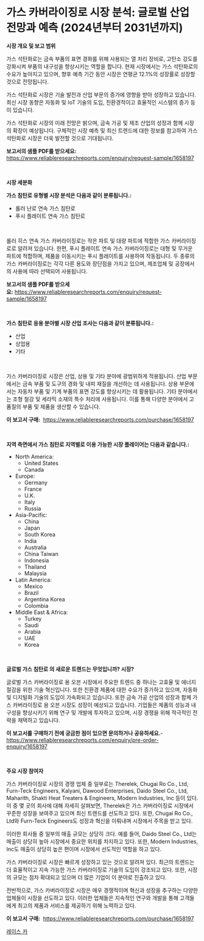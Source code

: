 <p><h1>가스 카버라이징로 시장 분석: 글로벌 산업 전망과 예측 (2024년부터 2031년까지)</h1></p><p><strong>시장 개요 및 보고 범위</strong></p>
<p><p>가스 석탄화로는 금속 부품의 표면 경화를 위해 사용되는 열 처리 장비로, 고탄소 강도를 강화시켜 부품의 내구성을 향상시키는 역할을 합니다. 현재 시장에서는 가스 석탄화로의 수요가 높아지고 있으며, 향후 예측 기간 동안 시장은 연평균 12.1%의 성장률로 성장할 것으로 전망됩니다.</p><p>가스 석탄화로 시장은 기술 발전과 산업 부문의 증가에 영향을 받아 성장하고 있습니다. 최신 시장 동향은 자동화 및 IoT 기술의 도입, 친환경적이고 효율적인 시스템의 증가 등이 있습니다.</p><p>가스 석탄화로 시장의 미래 전망은 밝으며, 금속 가공 및 제조 산업의 성장과 함께 시장의 확장이 예상됩니다. 구체적인 시장 예측 및 최신 트렌드에 대한 정보를 참고하여 가스 석탄화로 시장은 더욱 발전할 것으로 기대됩니다.</p></p>
<p><strong>보고서의 샘플 PDF를 받으세요:</strong> <a href="https://www.reliableresearchreports.com/enquiry/request-sample/1658197">https://www.reliableresearchreports.com/enquiry/request-sample/1658197</a></p>
<p>&nbsp;</p>
<p><strong>시장 세분화</strong></p>
<p><strong>가스 침탄로 유형별 시장 분석은 다음과 같이 분류됩니다.:</strong></p>
<p><ul><li>롤러 난로 연속 가스 침탄로</li><li>푸시 플레이트 연속 가스 침탄로</li></ul></p>
<p>&nbsp;</p>
<p><p>롤러 히스 연속 가스 카버라이징로는 작은 파트 및 대량 파트에 적합한 가스 카버라이징로로 알려져 있습니다. 한편, 푸시 플레이트 연속 가스 카버라이징로는 대형 및 무거운 파트에 적합하며, 제품을 이동시키는 푸시 플레이트를 사용하여 작동됩니다. 두 종류의 가스 카버라이징로는 각각 다른 용도와 장단점을 가지고 있으며, 제조업체 및 공장에서의 사용에 따라 선택되어 사용됩니다.</p></p>
<p><strong>보고서의 샘플 PDF를 받으세요:</strong>&nbsp;<a href="https://www.reliableresearchreports.com/enquiry/request-sample/1658197">https://www.reliableresearchreports.com/enquiry/request-sample/1658197</a></p>
<p>&nbsp;</p>
<p><strong> 가스 침탄로 응용 분야별 시장 산업 조사는 다음과 같이 분류됩니다.:</strong></p>
<p><ul><li>산업</li><li>상업용</li><li>기타</li></ul></p>
<p>&nbsp;</p>
<p><p>가스 카버라이징로 시장은 산업, 상용 및 기타 분야에 광범위하게 적용됩니다. 산업 부문에서는 금속 부품 및 도구의 경화 및 내피 재질을 개선하는 데 사용됩니다. 상용 부문에서는 자동차 부품 및 기계 부품의 표면 강도를 향상시키는 데 활용됩니다. 기타 분야에서는 조형 철강 및 세라믹 소재의 특수 처리에 사용됩니다.  이를 통해 다양한 분야에서 고품질의 부품 및 제품을 생산할 수 있습니다.</p></p>
<p><strong>이 보고서 구매:</strong>&nbsp; <a href="https://www.reliableresearchreports.com/purchase/1658197">https://www.reliableresearchreports.com/purchase/1658197</a></p>
<p>&nbsp;</p>
<p><strong>지역 측면에서 가스 침탄로 지역별로 이용 가능한 시장 플레이어는 다음과 같습니다.:</strong></p>
<p><ul>
    <li>
        North America:
        <ul>
            <li>United States</li>
            <li>Canada</li>
        </ul>
    </li>
    <li>
        Europe:
        <ul>
            <li>Germany</li>
            <li>France</li>
            <li>U.K.</li>
            <li>Italy</li>
            <li>Russia</li>
        </ul>
    </li>
    <li>
        Asia-Pacific:
        <ul>
            <li>China</li>
            <li>Japan</li>
            <li>South Korea</li>
            <li>India</li>
            <li>Australia</li>
            <li>China Taiwan</li>
            <li>Indonesia</li>
            <li>Thailand</li>
            <li>Malaysia</li>
        </ul>
    </li>
    <li>
        Latin America:
        <ul>
            <li>Mexico</li>
            <li>Brazil</li>
            <li>Argentina Korea</li>
            <li>Colombia</li>
        </ul>
    </li>
    <li>
        Middle East & Africa:
        <ul>
            <li>Turkey</li>
            <li>Saudi</li>
            <li>Arabia</li>
            <li>UAE</li>
            <li>Korea</li>
        </ul>
    </li>
    </ul></p>
<p>&nbsp;</p>
<p><strong>글로벌 가스 침탄로 의 새로운 트렌드는 무엇입니까? 시장?</strong></p>
<p><p>글로벌 가스 카버라이징로 용 오븐 시장에서 주요한 트렌드 중 하나는 고효율 및 에너지 절감을 위한 기술 혁신입니다. 또한 친환경 제품에 대한 수요가 증가하고 있으며, 자동화 및 디지털화 기술의 도입이 가속화되고 있습니다. 또한 금속 가공 산업의 성장과 함께 가스 카버라이징로 용 오븐 시장도 성장이 예상되고 있습니다. 기업들은 제품의 성능과 내구성을 향상시키기 위해 연구 및 개발에 투자하고 있으며, 시장 경쟁을 위해 적극적인 전략을 채택하고 있습니다.</p></p>
<p><strong>이 보고서를 구매하기 전에 궁금한 점이 있으면 문의하거나 공유하세요.</strong>- <a href="https://www.reliableresearchreports.com/enquiry/pre-order-enquiry/1658197">https://www.reliableresearchreports.com/enquiry/pre-order-enquiry/1658197</a></p>
<p>&nbsp;</p>
<p><strong>주요 시장 참여자</strong></p>
<p><p>가스 카버라이징로 시장의 경쟁 업체 중 일부로는 Therelek, Chugai Ro Co., Ltd, Furn-Teck Engineers, Kalyani, Dawood Enterprises, Daido Steel Co., Ltd, Maharith, Shakti Heat Treaters & Engineers, Modern Industries, Inc 등이 있다. 이 중 몇 곳의 회사에 대해 자세히 살펴보면, Therelek은 가스 카버라이징로 시장에서 꾸준한 성장을 보여주고 있으며 최신 트렌드를 선도하고 있다. 또한, Chugai Ro Co., Ltd와 Furn-Teck Engineers도 성장과 혁신을 이뤄내며 시장에서 주목을 받고 있다.</p><p>이러한 회사들 중 일부의 매출 규모는 상당히 크다. 예를 들어, Daido Steel Co., Ltd는 매출이 상당히 높아 시장에서 중요한 위치를 차지하고 있다. 또한, Modern Industries, Inc도 매출이 상당히 높은 편이며 시장에서 선도적인 역할을 하고 있다.</p><p>가스 카버라이징로 시장은 빠르게 성장하고 있는 것으로 알려져 있다. 최근의 트렌드는 더 효율적이고 지속 가능한 가스 카버라이징로 기술의 도입이 강조되고 있다. 또한, 시장의 규모는 점차 확대되고 있으며 더 많은 기업이 이 분야로 진출하고 있다.</p><p>전반적으로, 가스 카버라이징로 시장은 매우 경쟁적이며 혁신과 성장을 추구하는 다양한 업체들이 시장을 선도하고 있다. 이러한 업체들은 지속적인 연구와 개발을 통해 고객들에게 최고의 제품과 서비스를 제공하기 위해 노력하고 있다.</p></p>
<p><strong>이 보고서 구매:</strong>&nbsp;&nbsp;<a href="https://www.reliableresearchreports.com/purchase/1658197">https://www.reliableresearchreports.com/purchase/1658197</a></p>
<p><p><a href="https://medium.com/@sybleferry/%EB%A0%88%EC%9D%B4%EC%8A%A4-%EC%B9%B4-%EC%8B%9C%EC%9E%A5-%EB%B6%84%EC%84%9D-%EC%97%B0%ED%8F%89%EA%B7%A0-%EC%84%B1%EC%9E%A5%EB%A5%A0-%EC%8B%9C%EC%9E%A5-%EC%84%B8%EB%B6%84%ED%99%94-%EB%B0%8F-%EA%B8%80%EB%A1%9C%EB%B2%8C-%EC%82%B0%EC%97%85-%EA%B0%9C%EC%9A%94-137d7ac69b5f">레이스 카</a></p></p>
